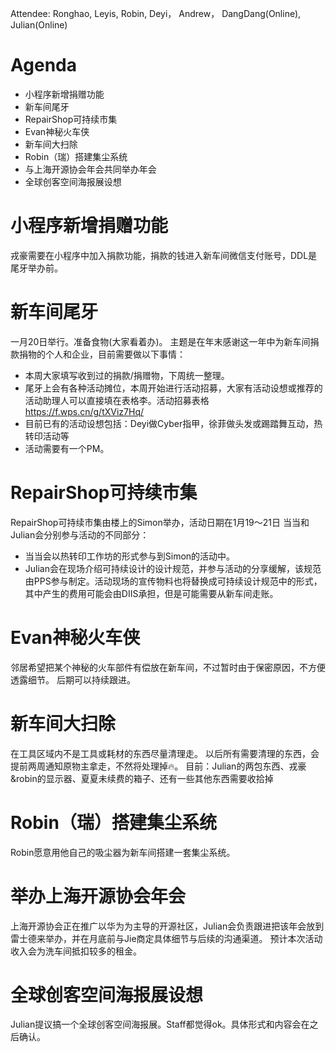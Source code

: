 Attendee: Ronghao, Leyis, Robin, Deyi， Andrew， DangDang(Online), Julian(Online)

# Agenda

- 小程序新增捐赠功能
- 新车间尾牙
- RepairShop可持续市集
- Evan神秘火车侠
- 新车间大扫除
- Robin（瑞）搭建集尘系统
- 与上海开源协会年会共同举办年会
- 全球创客空间海报展设想


# 小程序新增捐赠功能
戎豪需要在小程序中加入捐款功能，捐款的钱进入新车间微信支付账号，DDL是尾牙举办前。

# 新车间尾牙
一月20日举行。准备食物(大家看着办)。
主题是在年末感谢这一年中为新车间捐款捐物的个人和企业，目前需要做以下事情： 
- 本周大家填写收到过的捐款/捐赠物，下周统一整理。
- 尾牙上会有各种活动摊位，本周开始进行活动招募，大家有活动设想或推荐的活动助理人可以直接填在表格李。活动招募表格 https://f.wps.cn/g/tXViz7Hq/
- 目前已有的活动设想包括：Deyi做Cyber指甲，徐菲做头发或踢踏舞互动，热转印活动等
- 活动需要有一个PM。

# RepairShop可持续市集
RepairShop可持续市集由楼上的Simon举办，活动日期在1月19～21日
当当和Julian会分别参与活动的不同部分：
- 当当会以热转印工作坊的形式参与到Simon的活动中。
- Julian会在现场介绍可持续设计的设计规范，并参与活动的分享缓解，该规范由PPS参与制定。活动现场的宣传物料也将替换成可持续设计规范中的形式，其中产生的费用可能会由DIIS承担，但是可能需要从新车间走账。

# Evan神秘火车侠
邻居希望把某个神秘的火车部件有偿放在新车间，不过暂时由于保密原因，不方便透露细节。
后期可以持续跟进。

# 新车间大扫除
在工具区域内不是工具或耗材的东西尽量清理走。
以后所有需要清理的东西，会提前两周通知原物主拿走，不然将处理掉🔥。
目前：Julian的两包东西、戎豪&robin的显示器、夏夏未续费的箱子、还有一些其他东西需要收拾掉

# Robin（瑞）搭建集尘系统
Robin愿意用他自己的吸尘器为新车间搭建一套集尘系统。

# 举办上海开源协会年会
上海开源协会正在推广以华为为主导的开源社区，Julian会负责跟进把该年会放到雷士德来举办，并在月底前与Jie商定具体细节与后续的沟通渠道。
预计本次活动收入会为洗车间抵扣较多的租金。

# 全球创客空间海报展设想
Julian提议搞一个全球创客空间海报展。Staff都觉得ok。具体形式和内容会在之后确认。
